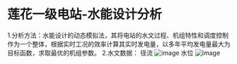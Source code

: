 # 莲花一级电站-水能设计分析

1.分析方法：水能设计的动态模拟法，其将电站的水文过程、机组特性和调度控制作为一个整体，根据实时工况的效率计算其实时发电量，以多年平均发电量最大为目标函数，求取最优的机组参数。
2.水文数据：
径流
![image](https://github.com/ShouqingChen1/Dynamic-Simulation-Method-for-Hydropower-Station-Water-Energy-Calculation-and-Unit-Selection/blob/master/ImagesFolderforReadme/%E6%B5%81%E9%87%8F%E4%BF%9D%E8%AF%81%E7%8E%87.jpg)
水位
![image](https://github.com/ShouqingChen1/Dynamic-Simulation-Method-for-Hydropower-Station-Water-Energy-Calculation-and-Unit-Selection/blob/master/ImagesFolderforReadme/%E6%B0%B4%E4%BD%8D%E6%B5%81%E9%87%8F%E5%85%B3%E7%B3%BB.jpg)
